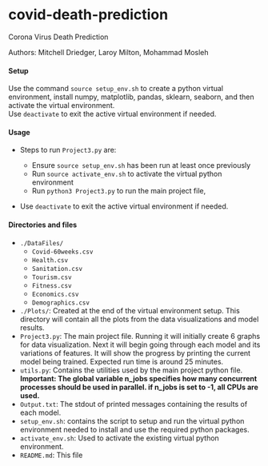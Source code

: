 # covid-death-prediction
Corona Virus Death Prediction

Authors: Mitchell Driedger, Laroy Milton, Mohammad Mosleh

#### Setup
Use the command `source setup_env.sh` to create a python virtual environment, install numpy, matplotlib, pandas, sklearn, seaborn,
and then activate the virtual environment.   
Use `deactivate` to exit the active virtual environment if needed.

#### Usage 
+ Steps to run `Project3.py` are:
    - Ensure `source setup_env.sh` has been run at least once previously
    - Run `source activate_env.sh` to activate the virtual python environment
    - Run `python3 Project3.py` to run the main project file, 

+ Use `deactivate` to exit the active virtual environment if needed.

#### Directories and files
- `./DataFiles/`
  + `Covid-60weeks.csv`
  + `Health.csv`
  + `Sanitation.csv`
  + `Tourism.csv`
  + `Fitness.csv`
  + `Economics.csv`
  + `Demographics.csv`
- `./Plots/`: Created at the end of the virtual environment setup. This directory will contain all the plots from the 
  data visualizations and model results.
- `Project3.py`: The main project file. Running it will initially create 6 graphs for data visualization. Next it will 
  begin going through each model and its variations of features. It will show the progress by printing the current model
  being trained. Expected run time is around 25 minutes.
- `utils.py`: Contains the utilities used by the main project python file.  <strong>Important: The global variable
  n_jobs specifies how many concurrent processes should be used in parallel. if n_jobs is set to -1, all CPUs are used.</strong>
- `Output.txt`: The stdout of printed messages containing the results of each model.
- `setup_env.sh`: contains the script to setup and run the virtual python environment needed to install and use the 
  required python packages.
- `activate_env.sh`: Used to activate the existing virtual python environment.
- `README.md`: This file
